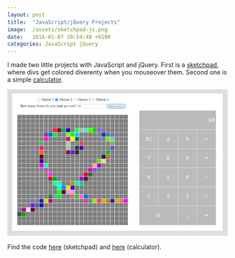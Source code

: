 ```yaml
---
layout: post
title:  "JavaScript/jQuery Projects"
image:  /assets/sketchpad-js.png
date:   2016-01-07 10:54:49 +0100
categories: JavaScript jQuery
---
```


I made two little projects with JavaScript and jQuery. First is a [sketchpad][sketchpad], where divs get colored diverenty when you mouseover them. Second one is a simple [calculator][calculator].

![sketchpad calculator screenshot](/assets/js_2016-01-07.png)

Find the code [here][sketchpad-github] (sketchpad) and [here][calculator-github] (calculator).

[sketchpad]: http://htmlpreview.github.io/?https://github.com/lisbethmarianne/sketchpad/blob/master/index.html
[calculator]: http://htmlpreview.github.io/?https://github.com/lisbethmarianne/calculator/blob/master/index.html
[sketchpad-github]: https://github.com/lisbethmarianne/sketchpad
[calculator-github]: https://github.com/lisbethmarianne/calculator
